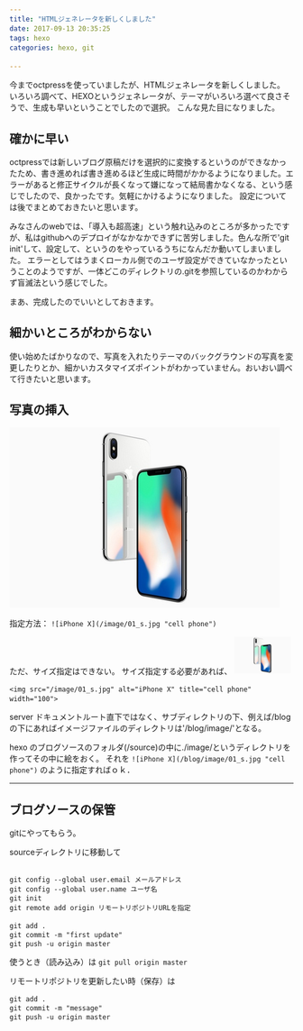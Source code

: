 ```yaml
---
title: "HTMLジェネレータを新しくしました"
date: 2017-09-13 20:35:25
tags: hexo
categories: hexo, git

---
```


今までoctpressを使っていましたが、HTMLジェネレータを新しくしました。
いろいろ調べて、HEXOというジェネレータが、テーマがいろいろ選べて良さそうで、生成も早いということでしたので選択。
こんな見た目になりました。

<!-- more -->

## 確かに早い
octpressでは新しいブログ原稿だけを選択的に変換するというのができなかったため、書き進めれば書き進めるほど生成に時間がかかるようになりました。エラーがあると修正サイクルが長くなって嫌になって結局書かなくなる、という感じでしたので、良かったです。気軽にかけるようになりました。
設定については後でまとめておきたいと思います。

みなさんのwebでは、「導入も超高速」という触れ込みのところが多かったですが、私はgithubへのデプロイがなかなかできずに苦労しました。色んな所で'git init'して、設定して、というのをやっているうちになんだか動いてしまいました。
エラーとしてはうまくローカル側でのユーザ設定ができていなかったということのようですが、一体どこのディレクトリの.gitを参照しているのかわからず盲滅法という感じでした。

まあ、完成したのでいいとしておきます。

## 細かいところがわからない
使い始めたばかりなので、写真を入れたりテーマのバックグラウンドの写真を変更したりとか、細かいカスタマイズポイントがわかっていません。おいおい調べて行きたいと思います。

## 写真の挿入

![iPhone X](/image/01_s.jpg "cell phone")


指定方法：
`
	![iPhone X](/image/01_s.jpg "cell phone")
`


ただ、サイズ指定はできない。
サイズ指定する必要があれば、
<img src="/image/01_s.jpg" alt="iPhone X" title="cell phone" width="100">

`
<img src="/image/01_s.jpg" alt="iPhone X" title="cell phone" width="100">
`


server ドキュメントルート直下ではなく、サブディレクトリの下、例えば/blogの下にあればイメージファイルのディレクトリは'/blog/image/'となる。


hexo のブログソースのフォルダ(/source)の中に./image/というディレクトリを作ってその中に絵をおく。
それを
`
	![iPhone X](/blog/image/01_s.jpg "cell phone")
`
のように指定すればｏｋ．

---
## ブログソースの保管
gitにやってもらう。

sourceディレクトリに移動して

```shell-session:git

git config --global user.email メールアドレス
git config --global user.name ユーザ名
git init
git remote add origin リモートリポジトリURLを指定

git add .
git commit -m "first update"
git push -u origin master
```

使うとき（読み込み）は
` git pull origin master `

リモートリポジトリを更新したい時（保存）は
```
git add .
git commit -m "message"
git push -u origin master
```
  



